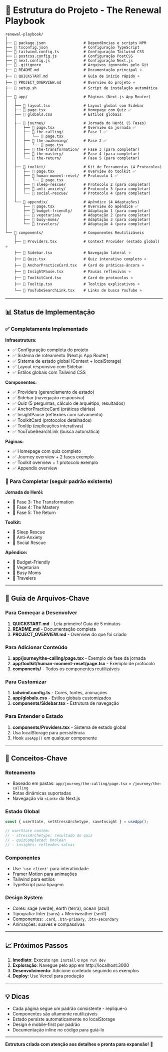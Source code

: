 # 📁 Estrutura do Projeto - The Renewal Playbook

```
renewal-playbook/
│
├── 📄 package.json                 # Dependências e scripts NPM
├── 📄 tsconfig.json                # Configuração TypeScript
├── 📄 tailwind.config.ts           # Configuração Tailwind CSS
├── 📄 postcss.config.js            # Configuração PostCSS
├── 📄 next.config.js               # Configuração Next.js
├── 📄 .gitignore                   # Arquivos ignorados pelo Git
├── 📄 README.md                    # Documentação principal ⭐
├── 📄 QUICKSTART.md                # Guia de início rápido ⭐
├── 📄 PROJECT_OVERVIEW.md          # Overview do projeto ⭐
├── 🔧 setup.sh                     # Script de instalação automática
│
├── 📁 app/                         # Páginas (Next.js App Router)
│   │
│   ├── 📄 layout.tsx               # Layout global com Sidebar
│   ├── 📄 page.tsx                 # Homepage com Quiz ✅
│   ├── 📄 globals.css              # Estilos globais
│   │
│   ├── 📁 journey/                 # Jornada do Herói (5 Fases)
│   │   ├── 📄 page.tsx             # Overview da jornada ✅
│   │   ├── 📁 the-calling/         # Fase 1 ✅
│   │   │   └── 📄 page.tsx
│   │   ├── 📁 the-awakening/       # Fase 2 ✅
│   │   │   └── 📄 page.tsx
│   │   ├── 📁 the-transformation/  # Fase 3 (para completar)
│   │   ├── 📁 the-mastery/         # Fase 4 (para completar)
│   │   └── 📁 the-return/          # Fase 5 (para completar)
│   │
│   ├── 📁 toolkit/                 # Kit de Ferramentas (4 Protocolos)
│   │   ├── 📄 page.tsx             # Overview do toolkit ✅
│   │   ├── 📁 human-moment-reset/  # Protocolo 1 ✅
│   │   │   └── 📄 page.tsx
│   │   ├── 📁 sleep-rescue/        # Protocolo 2 (para completar)
│   │   ├── 📁 anti-anxiety/        # Protocolo 3 (para completar)
│   │   └── 📁 social-rescue/       # Protocolo 4 (para completar)
│   │
│   └── 📁 appendix/                # Apêndice (4 Adaptações)
│       ├── 📄 page.tsx             # Overview do apêndice ✅
│       ├── 📁 budget-friendly/     # Adaptação 1 (para completar)
│       ├── 📁 vegetarian/          # Adaptação 2 (para completar)
│       ├── 📁 busy-moms/           # Adaptação 3 (para completar)
│       └── 📁 travelers/           # Adaptação 4 (para completar)
│
└── 📁 components/                  # Componentes Reutilizáveis
    │
    ├── 📄 Providers.tsx            # Context Provider (estado global) ⭐
    ├── 📄 Sidebar.tsx              # Navegação lateral ⭐
    ├── 📄 Quiz.tsx                 # Quiz interativo completo ⭐
    ├── 📄 AnchorPracticeCard.tsx   # Card de práticas-âncora ⭐
    ├── 📄 InsightPause.tsx         # Pausas reflexivas ⭐
    ├── 📄 ToolkitCard.tsx          # Card de protocolos ⭐
    ├── 📄 Tooltip.tsx              # Tooltips explicativos ⭐
    └── 📄 YouTubeSearchLink.tsx    # Links de busca YouTube ⭐
```

---

## 📊 Status de Implementação

### ✅ Completamente Implementado

**Infraestrutura:**
- ✅ Configuração completa do projeto
- ✅ Sistema de roteamento (Next.js App Router)
- ✅ Sistema de estado global (Context + localStorage)
- ✅ Layout responsivo com Sidebar
- ✅ Estilos globais com Tailwind CSS

**Componentes:**
- ✅ Providers (gerenciamento de estado)
- ✅ Sidebar (navegação responsiva)
- ✅ Quiz (5 perguntas, cálculo de arquétipo, resultados)
- ✅ AnchorPracticeCard (práticas diárias)
- ✅ InsightPause (reflexões com salvamento)
- ✅ ToolkitCard (protocolos detalhados)
- ✅ Tooltip (explicações interativas)
- ✅ YouTubeSearchLink (busca automática)

**Páginas:**
- ✅ Homepage com quiz completo
- ✅ Journey overview + 2 fases exemplo
- ✅ Toolkit overview + 1 protocolo exemplo
- ✅ Appendix overview

### 🚧 Para Completar (seguir padrão existente)

**Jornada do Herói:**
- 🚧 Fase 3: The Transformation
- 🚧 Fase 4: The Mastery
- 🚧 Fase 5: The Return

**Toolkit:**
- 🚧 Sleep Rescue
- 🚧 Anti-Anxiety
- 🚧 Social Rescue

**Apêndice:**
- 🚧 Budget-Friendly
- 🚧 Vegetarian
- 🚧 Busy Moms
- 🚧 Travelers

---

## 🎯 Guia de Arquivos-Chave

### Para Começar a Desenvolver
1. **QUICKSTART.md** - Leia primeiro! Guia de 5 minutos
2. **README.md** - Documentação completa
3. **PROJECT_OVERVIEW.md** - Overview do que foi criado

### Para Adicionar Conteúdo
1. **app/journey/the-calling/page.tsx** - Exemplo de fase da jornada
2. **app/toolkit/human-moment-reset/page.tsx** - Exemplo de protocolo
3. **components/** - Todos os componentes reutilizáveis

### Para Customizar
1. **tailwind.config.ts** - Cores, fontes, animações
2. **app/globals.css** - Estilos globais customizados
3. **components/Sidebar.tsx** - Estrutura de navegação

### Para Entender o Estado
1. **components/Providers.tsx** - Sistema de estado global
2. Usa localStorage para persistência
3. Hook `useApp()` em qualquer componente

---

## 🔑 Conceitos-Chave

### Roteamento
- Baseado em pastas: `app/journey/the-calling/page.tsx` = `/journey/the-calling`
- Rotas dinâmicas suportadas
- Navegação via `<Link>` do Next.js

### Estado Global
```typescript
const { userState, setStressArchetype, saveInsight } = useApp();

// userState contém:
// - stressArchetype: resultado do quiz
// - quizCompleted: boolean
// - insights: reflexões salvas
```

### Componentes
- Use `'use client'` para interatividade
- Framer Motion para animações
- Tailwind para estilos
- TypeScript para tipagem

### Design System
- Cores: sage (verde), earth (terra), ocean (azul)
- Tipografia: Inter (sans) + Merriweather (serif)
- Componentes: `.card`, `.btn-primary`, `.btn-secondary`
- Animações: suaves e compassivas

---

## 📈 Próximos Passos

1. **Imediato**: Execute `npm install` e `npm run dev`
2. **Exploração**: Navegue pelo app em http://localhost:3000
3. **Desenvolvimento**: Adicione conteúdo seguindo os exemplos
4. **Deploy**: Use Vercel para produção

---

## 💡 Dicas

- Cada página segue um padrão consistente - replique-o
- Componentes são altamente reutilizáveis
- Estado persiste automaticamente no localStorage
- Design é mobile-first por padrão
- Documentação inline no código para guiá-lo

---

**Estrutura criada com atenção aos detalhes e pronta para expansão!** 🌿
